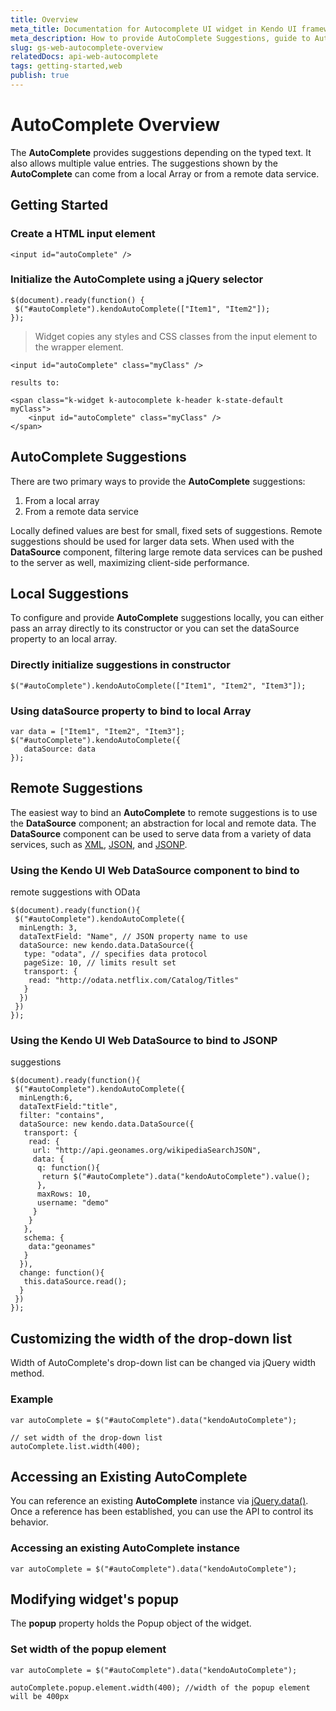 ```yaml
---
title: Overview
meta_title: Documentation for Autocomplete UI widget in Kendo UI framework
meta_description: How to provide AutoComplete Suggestions, guide to Autocomplete UI widget.
slug: gs-web-autocomplete-overview
relatedDocs: api-web-autocomplete
tags: getting-started,web
publish: true
---
```


# AutoComplete Overview

The **AutoComplete** provides suggestions depending on the typed
text. It also allows multiple value entries. The suggestions shown by
the **AutoComplete** can come from a local Array or from a remote data service.


## Getting Started

### Create a HTML input element

    <input id="autoComplete" />

### Initialize the AutoComplete using a jQuery selector

    $(document).ready(function() {
     $("#autoComplete").kendoAutoComplete(["Item1", "Item2"]);
    });

> Widget copies any styles and CSS classes from the input element to the wrapper element.

    <input id="autoComplete" class="myClass" />

    results to:

    <span class="k-widget k-autocomplete k-header k-state-default myClass">
        <input id="autoComplete" class="myClass" />
    </span>


## AutoComplete Suggestions


There are two primary ways to provide the **AutoComplete**
suggestions:


1.  From a local array
2.  From a remote data service



Locally defined values are best for small, fixed sets of suggestions.
Remote suggestions should be used for larger data sets. When used
with the **DataSource** component,
filtering large remote data services can be pushed to the server as
well, maximizing client-side performance.


## Local Suggestions


To configure and provide **AutoComplete** suggestions locally, you
can either pass an array directly to its constructor or you can set
the dataSource property to an local array.

### Directly initialize suggestions in constructor

    $("#autoComplete").kendoAutoComplete(["Item1", "Item2", "Item3"]);

### Using dataSource property to bind to local Array

    var data = ["Item1", "Item2", "Item3"];
    $("#autoComplete").kendoAutoComplete({
       dataSource: data
    });

## Remote Suggestions


The easiest way to bind an **AutoComplete** to remote
suggestions is to use the
**DataSource** component; an
abstraction for local and remote data. The **DataSource**
component can be used to serve data from a variety of data services,
such as
[XML](http://en.wikipedia.org/wiki/XML),
[JSON](http://en.wikipedia.org/wiki/JSON), and
[JSONP](http://en.wikipedia.org/wiki/JSONP).

### Using the Kendo UI Web DataSource component to bind to
remote suggestions with OData

    $(document).ready(function(){
     $("#autoComplete").kendoAutoComplete({
      minLength: 3,
      dataTextField: "Name", // JSON property name to use
      dataSource: new kendo.data.DataSource({
       type: "odata", // specifies data protocol
       pageSize: 10, // limits result set
       transport: {
        read: "http://odata.netflix.com/Catalog/Titles"
       }
      })
     })
    });

### Using the Kendo UI Web DataSource to bind to JSONP
suggestions

    $(document).ready(function(){
     $("#autoComplete").kendoAutoComplete({
      minLength:6,
      dataTextField:"title",
      filter: "contains",
      dataSource: new kendo.data.DataSource({
       transport: {
        read: {
         url: "http://api.geonames.org/wikipediaSearchJSON",
         data: {
          q: function(){
           return $("#autoComplete").data("kendoAutoComplete").value();
          },
          maxRows: 10,
          username: "demo"
         }
        }
       },
       schema: {
        data:"geonames"
       }
      }),
      change: function(){
       this.dataSource.read();
      }
     })
    });

## Customizing the width of the drop-down list


Width of AutoComplete's drop-down list can be changed via jQuery width method.

### Example

    var autoComplete = $("#autoComplete").data("kendoAutoComplete");

    // set width of the drop-down list
    autoComplete.list.width(400);

## Accessing an Existing AutoComplete


You can reference an existing **AutoComplete** instance via
[jQuery.data()](http://api.jquery.com/jQuery.data/).
Once a reference has been established, you can use the API to control
its behavior.

### Accessing an existing AutoComplete instance

    var autoComplete = $("#autoComplete").data("kendoAutoComplete");

## Modifying widget's popup
The **popup** property holds the Popup object of the widget.

### Set width of the popup element

    var autoComplete = $("#autoComplete").data("kendoAutoComplete");

    autoComplete.popup.element.width(400); //width of the popup element will be 400px
